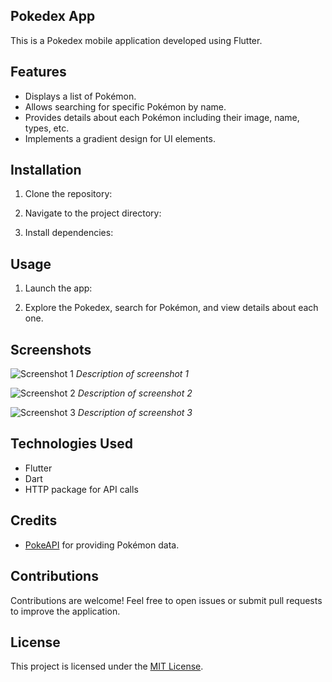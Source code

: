 ## Pokedex App

This is a Pokedex mobile application developed using Flutter.

## Features

- Displays a list of Pokémon.
- Allows searching for specific Pokémon by name.
- Provides details about each Pokémon including their image, name, types, etc.
- Implements a gradient design for UI elements.

## Installation

1. Clone the repository:

2. Navigate to the project directory:

3. Install dependencies:

## Usage

1. Launch the app:

2. Explore the Pokedex, search for Pokémon, and view details about each one.

## Screenshots

![Screenshot 1](screenshots/Simulator%20Screenshot%20-%20iPhone%2015%20Pro%20-%202023-11-28%20at%2015.18.16.png)
*Description of screenshot 1*

![Screenshot 2](screenshots/Simulator%20Screenshot%20-%20iPhone%2015%20Pro%20-%202023-11-28%20at%2015.18.27.png)
*Description of screenshot 2*

![Screenshot 3](screenshots/Simulator%20Screenshot%20-%20iPhone%2015%20Pro%20-%202023-11-28%20at%2015.18.48.png)
*Description of screenshot 3*

## Technologies Used

- Flutter
- Dart
- HTTP package for API calls

## Credits

- [PokeAPI](https://pokeapi.co/) for providing Pokémon data.

## Contributions

Contributions are welcome! Feel free to open issues or submit pull requests to improve the application.

## License

This project is licensed under the [MIT License](LICENSE).
